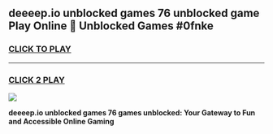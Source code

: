 
## deeeep.io unblocked games 76 unblocked game Play Online 👋 Unblocked Games #0fnke
<h3>
<a href="https://premium.freeplayer.one?title=deeeep.io_unblocked_games_76&ref=21F">CLICK TO PLAY</a></h3>
<hr>

<h3>
<a href="https://premium.freeplayer.one?title=deeeep.io_unblocked_games_76&ref=21F">CLICK 2 PLAY</a>
  
</h3>

<a href="https://premium.freeplayer.one?title=deeeep.io_unblocked_games_76&ref=21F/"><img src="https://clearcache.store/games.png"></a>


**deeeep.io unblocked games 76 games unblocked: Your Gateway to Fun and Accessible Online Gaming**
